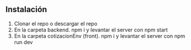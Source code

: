 ## Instalación

1. Clonar el repo o descargar el repo
2. En la carpeta backend. npm i y levantar el server con npm start
3. En la carpeta cotizacionEnv (front). npm i y levantar el server con npm run dev


